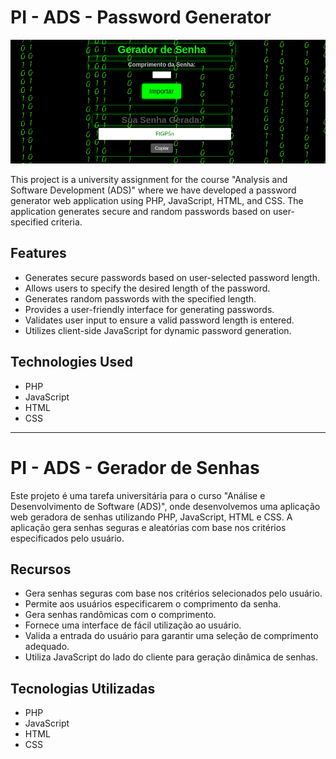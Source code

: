 # PI - ADS - Password Generator

![Password Generator Screenshot](password-generator-img.png)

This project is a university assignment for the course "Analysis and Software Development (ADS)" where we have developed a password generator web application using PHP, JavaScript, HTML, and CSS. The application generates secure and random passwords based on user-specified criteria.

## Features

- Generates secure passwords based on user-selected password length.
- Allows users to specify the desired length of the password.
- Generates random passwords with the specified length.
- Provides a user-friendly interface for generating passwords.
- Validates user input to ensure a valid password length is entered.
- Utilizes client-side JavaScript for dynamic password generation.

## Technologies Used

- PHP
- JavaScript
- HTML
- CSS

-------------------------------------------------------------------------------------------------------------------------------------------------------------------------------------------------------

# PI - ADS - Gerador de Senhas

Este projeto é uma tarefa universitária para o curso "Análise e Desenvolvimento de Software (ADS)", onde desenvolvemos uma aplicação web geradora de senhas utilizando PHP, JavaScript, HTML e CSS. A aplicação gera senhas seguras e aleatórias com base nos critérios especificados pelo usuário.

## Recursos

- Gera senhas seguras com base nos critérios selecionados pelo usuário.
- Permite aos usuários especificarem o comprimento da senha.
- Gera senhas randômicas com o comprimento.
- Fornece uma interface de fácil utilização ao usuário.
- Valida a entrada do usuário para garantir uma seleção de comprimento adequado.
- Utiliza JavaScript do lado do cliente para geração dinâmica de senhas.

## Tecnologias Utilizadas
- PHP
- JavaScript
- HTML
- CSS
